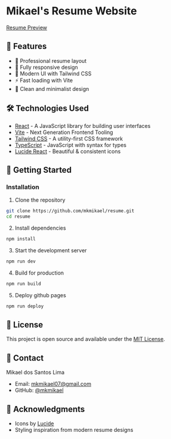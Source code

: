 # Mikael's Resume Website

[Resume Preview](https://mkmikael.github.io/resume/)

## 🚀 Features

- 💼 Professional resume layout
- 📱 Fully responsive design
- 🎨 Modern UI with Tailwind CSS
- ⚡ Fast loading with Vite
- 🌙 Clean and minimalist design

## 🛠️ Technologies Used

- [React](https://reactjs.org/) - A JavaScript library for building user interfaces
- [Vite](https://vitejs.dev/) - Next Generation Frontend Tooling
- [Tailwind CSS](https://tailwindcss.com/) - A utility-first CSS framework
- [TypeScript](https://www.typescriptlang.org/) - JavaScript with syntax for types
- [Lucide React](https://lucide.dev/) - Beautiful & consistent icons

## 🚦 Getting Started

### Installation

1. Clone the repository
```bash
git clone https://github.com/mkmikael/resume.git
cd resume
```

2. Install dependencies
```bash
npm install
```

3. Start the development server
```bash
npm run dev
```

4. Build for production
```bash
npm run build
```

5. Deploy github pages
```bash
npm run deploy
```

## 📄 License

This project is open source and available under the [MIT License](LICENSE).

## 👤 Contact

Mikael dos Santos Lima
- Email: mkmikael07@gmail.com
- GitHub: [@mkmikael](https://github.com/mkmikael)

## 🙏 Acknowledgments

- Icons by [Lucide](https://lucide.dev/)
- Styling inspiration from modern resume designs